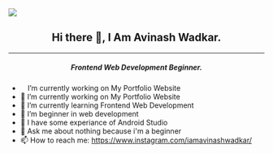 <img src= "https://1.bp.blogspot.com/-jHN95zK10p4/YA97lQPBwxI/AAAAAAAACLY/oG8q7_w9P98EXPk_uNaNVLRvgo5oUE_rACLcBGAsYHQ/s16000/Red%2BOrange%2BBrushstroke%2BModern%2BArtisan%2BWellness%2Band%2BSports%2BX-Frame%2BBanner.png">


<h2 align="center">Hi there 👋, I Am Avinash Wadkar.</h2>
<hr>
<h5 align="center">Frontend Web Development Beginner.</h5>

- <img src= "https://1.bp.blogspot.com/-tgSoinVx0z4/YBAiA5qQxnI/AAAAAAAACL0/LoPB6Vjb5CcHPbYY5vP7m9zmkAJaDxJngCLcBGAsYHQ/w200-h200/web-development.png" style="width:10px;height:10px;"> I’m currently working on My Portfolio Website
- 🔭 I’m currently working on My Portfolio Website
- 🌱 I’m currently learning Frontend Web Development
- 👯 I’m beginner in web development
- 🤔 I have some experiance of Android Studio
- 💬 Ask me about nothing because i'm a beginner
- 📫 How to reach me: https://www.instagram.com/iamavinashwadkar/

